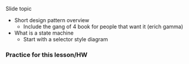 

Slide topic 

- Short design pattern overview
	- Include the gang of 4 book for people that want it (erich gamma)
- What is a state machine
	- Start with a selector style diagram 


### Practice for this lesson/HW 
